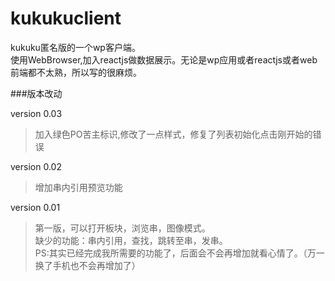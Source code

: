 # kukukuclient
kukuku匿名版的一个wp客户端。  
使用WebBrowser,加入reactjs做数据展示。无论是wp应用或者reactjs或者web前端都不太熟，所以写的很麻烦。  

###版本改动

version 0.03  
>加入绿色PO苦主标识,修改了一点样式，修复了列表初始化点击刚开始的错误  

version 0.02  
>增加串内引用预览功能  

version 0.01
>第一版，可以打开板块，浏览串，图像模式。  
>缺少的功能：串内引用，查找，跳转至串，发串。  
>PS:其实已经完成我所需要的功能了，后面会不会再增加就看心情了。（万一换了手机也不会再增加了）
